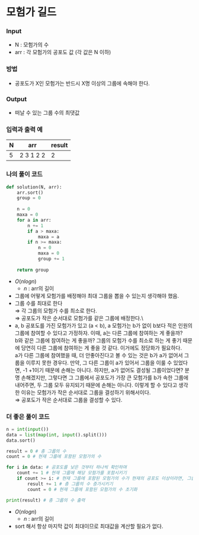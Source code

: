 # 모험가 길드

### **Input**
- N : 모험가의 수
- arr : 각 모험가의 공포도 값 (각 값은 N 이하)

### 방법
- 공포도가 X인 모험가는 반드시 X명 이상의 그룹에 속해야 한다. 

### **Output**
- 떠날 수 있는 그룹 수의 최댓값

### **입력과 출력 예**
| N | arr | result |
|---|---|--------|
| 5 | 2 3 1 2 2 | 2 |


### **나의 풀이 코드**
```python
def solution(N, arr):
    arr.sort()
    group = 0
    
    n = 0
    maxa = 0
    for a in arr:
        n += 1
        if a > maxa:
            maxa = a
        if n >= maxa:
            n = 0
            maxa = 0
            group += 1
    
    return group
```
- $O(nlogn)$<br>
  - $n$ : arr의 길이
- 그룹에 어떻게 모험가를 배정해야 최대 그룹을 뽑을 수 있는지 생각해야 했음. 
- 그룹 수를 최대로 한다\
$\Rightarrow$ 각 그룹의 모험가 수를 최소로 한다.\
$\Rightarrow$ 공포도가 작은 순서대로 모험가를 같은 그룹에 배정한다.\
- a, b 공포도를 가진 모험가가 있고 (a < b), a 모험가는 b가 없이 b보다 적은 인원의 그룹에 참여할 수 있다고 가정하자. 이때, a는 다른 그룹에 참여하는 게 좋을까?\
b와 같은 그룹에 참여하는 게 좋을까? 그룹의 모험가 수를 최소로 하는 게 좋기 때문에 당연히 다른 그룹에 참여하는 게 좋을 것 같다. 이거에도 정당화가 필요하다.\
a가 다른 그룹에 참여했을 때, 더 안좋아진다고 볼 수 있는 것은 b가 a가 없어서 그룹을 이루지 못한 경우다. 만약, 그 다른 그룹이 a가 있어서 그룹을 이룰 수 있었다면, -1 +1이기 때문에 손해는 아니다. 하지만, a가 없어도 결성될 그룹이었다면? 분명 손해겠지만, 그렇다면 그 그룹에서 공포도가 가장 큰 모험가를 b가 속한 그룹에 내어주면, 두 그룹 모두 유지되기 때문에 손해는 아니다. 이렇게 할 수 있다고 생각한 이유는 모험가가 작은 순서대로 그룹을 결성하기 위해서이다. \
$\Rightarrow$ 공포도가 작은 순서대로 그룹을 결성할 수 있다.  

  
### **더 좋은 풀이 코드**
```python
n = int(input())
data = list(map(int, input().split()))
data.sort()

result = 0 # 총 그룹의 수
count = 0 # 현재 그룹에 포함된 모험가의 수

for i in data: # 공포도를 낮은 것부터 하나씩 확인하며
    count += 1 # 현재 그룹에 해당 모험가를 포함시키기
    if count >= i: # 현재 그룹에 포함된 모험가의 수가 현재의 공포도 이상이라면, 그룹 결성
        result += 1 # 총 그룹의 수 증가시키기
        count = 0 # 현재 그룹에 포함된 모험가의 수 초기화

print(result) # 총 그룹의 수 출력
```
- $O(nlogn)$<br>
  - $n$ : arr의 길이
- sort 해서 항상 마지막 값이 최대이므로 최대값을 계산할 필요가 없다. 